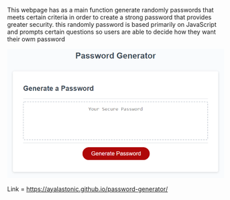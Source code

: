 This webpage has as a main function generate randomly passwords that meets certain criteria in order to create a strong password that provides greater security.
this randomly password is based primarily on JavaScript and prompts certain questions so users are able to decide how they want their owm password


![An app window with the label Password Generator, an input field labeled Your Secure Password, and a Generate Password button.](./Assets/03-javascript-homework-demo.png)


Link =  https://ayalastonic.github.io/password-generator/
